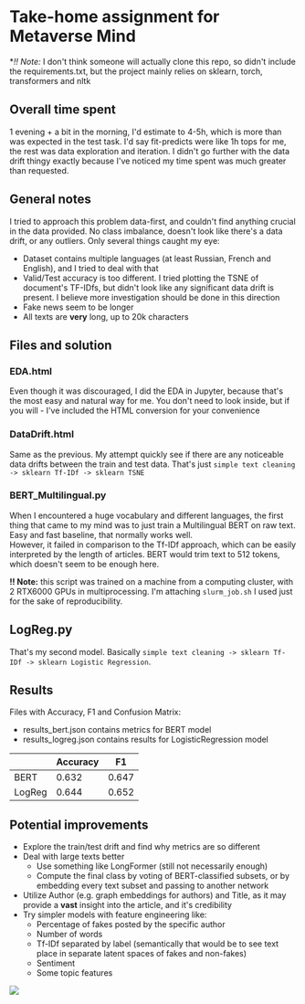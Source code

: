 # Take-home assignment for Metaverse Mind 

**!! Note:* I don't think someone will actually clone this repo, so didn't include the requirements.txt, but the project mainly relies on sklearn, torch, transformers and nltk

## Overall time spent
1 evening + a bit in the morning, I'd estimate to 4-5h, which is more than was expected in the test task. I'd say fit-predicts were like 1h tops for me, the rest was data exploration and iteration. I didn't go further with the data drift thingy exactly because I've noticed my time spent was much greater than requested.

## General notes

I tried to approach this problem data-first, and couldn't find anything crucial in the data provided. No class imbalance, doesn't look like there's a data drift, or any outliers. Only several things caught my eye:
- Dataset contains multiple languages (at least Russian, French and English), and I tried to deal with that
- Valid/Test accuracy is too different. I tried plotting the TSNE of document's TF-IDfs, but didn't look like any significant data drift is present. I believe more investigation should be done in this direction
- Fake news seem to be longer
- All texts are **very** long, up to 20k characters

## Files and solution

### EDA.html
Even though it was discouraged, I did the EDA in Jupyter, because that's the most easy and natural way for me. You don't need to look inside, but if you will - I've included the HTML conversion for your convenience

### DataDrift.html
Same as the previous. My attempt quickly see if there are any noticeable data drifts between the train and test data. That's just `simple text cleaning -> sklearn Tf-IDf -> sklearn TSNE` 

### BERT_Multilingual.py
When I encountered a huge vocabulary and different languages, the first thing that came to my mind was to just train a Multilingual BERT on raw text. Easy and fast baseline, that normally works well.  
However, it failed in comparison to the Tf-IDf approach, which can be easily interpreted by the length of articles. BERT would trim text to 512 tokens, which doesn't seem to be enough here.

**!! Note:** this script was trained on a machine from a computing cluster, with 2 RTX6000 GPUs in multiprocessing. I'm attaching `slurm_job.sh` I used just for the sake of reproducibility.

## LogReg.py
That's my second model. Basically `simple text cleaning -> sklearn Tf-IDf -> sklearn Logistic Regression`.


## Results
Files with Accuracy, F1 and Confusion Matrix:
- results_bert.json contains metrics for BERT model
- results_logreg.json contains results for LogisticRegression model

|        | Accuracy | F1    |
|--------|----------|-------|
| BERT   | 0.632    | 0.647 |
| LogReg | 0.644    | 0.652 |

## Potential improvements
- Explore the train/test drift and find why metrics are so different
- Deal with large texts better
  - Use something like LongFormer (still not necessarily enough)
  - Compute the final class by voting of BERT-classified subsets, or by embedding every text subset and passing to another network   
- Utilize Author (e.g. graph embeddings for authors) and Title, as it may provide a **vast** insight into the article, and it's credibility
- Try simpler models with feature engineering like:
    - Percentage of fakes posted by the specific author
    - Number of words
    - Tf-IDf separated by label (semantically that would be to see text place in separate latent spaces of fakes and non-fakes)
    - Sentiment
    - Some topic features
    
![](http://www.quickmeme.com/img/e5/e52e67332c7592c3f88d26dc641168d50297b1d850013b766c92da39dc935901.jpg)